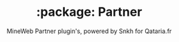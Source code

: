 <h1 align="center">:package: Partner </h1>
<p align="center">MineWeb Partner plugin's, powered by Snkh for Qataria.fr</p>
